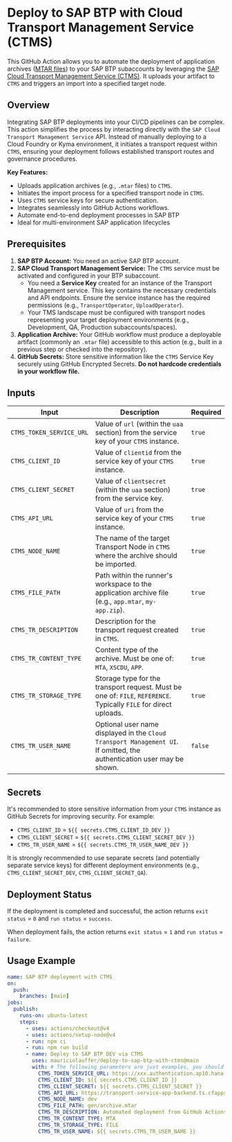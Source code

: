 # Deploy to SAP BTP with Cloud Transport Management Service (CTMS)

This GitHub Action allows you to automate the deployment of application archives ([MTAR files](https://help.sap.com/docs/btp/sap-business-technology-platform/multitarget-applications-in-cloud-foundry-environment)) to your SAP BTP subaccounts by leveraging the [SAP Cloud Transport Management Service (CTMS)](https://discovery-center.cloud.sap/serviceCatalog/cloud-transport-management?region=all). It uploads your artifact to `CTMS` and triggers an import into a specified target node.

## Overview

Integrating SAP BTP deployments into your CI/CD pipelines can be complex. This action simplifies the process by interacting directly with the `SAP Cloud Transport Management Service` API. Instead of manually deploying to a Cloud Foundry or Kyma environment, it initiates a transport request within `CTMS`, ensuring your deployment follows established transport routes and governance procedures.

**Key Features:**

- Uploads application archives (e.g., `.mtar` files) to `CTMS`.
- Initiates the import process for a specified transport node in `CTMS`.
- Uses `CTMS` service keys for secure authentication.
- Integrates seamlessly into GitHub Actions workflows.
- Automate end-to-end deployment processes in SAP BTP
- Ideal for multi-environment SAP application lifecycles

## Prerequisites

1.  **SAP BTP Account:** You need an active SAP BTP account.
2.  **SAP Cloud Transport Management Service:** The `CTMS` service must be activated and configured in your BTP subaccount.
    - You need a **Service Key** created for an instance of the Transport Management service. This key contains the necessary credentials and API endpoints. Ensure the service instance has the required permissions (e.g., `TransportOperator`, `UploadOperator`).
    - Your TMS landscape must be configured with transport nodes representing your target deployment environments (e.g., Development, QA, Production subaccounts/spaces).
3.  **Application Archive:** Your GitHub workflow must produce a deployable artifact (commonly an `.mtar` file) accessible to this action (e.g., built in a previous step or checked into the repository).
4.  **GitHub Secrets:** Store sensitive information like the `CTMS` Service Key securely using GitHub Encrypted Secrets. **Do not hardcode credentials in your workflow file.**

## Inputs

| Input                    | Description                                                                                                            | Required |
| ------------------------ | ---------------------------------------------------------------------------------------------------------------------- | -------- |
| `CTMS_TOKEN_SERVICE_URL` | Value of `url` (within the `uaa` section) from the service key of your `CTMS` instance.                                | `true`   |
| `CTMS_CLIENT_ID`         | Value of `clientid` from the service key of your `CTMS` instance.                                                      | `true`   |
| `CTMS_CLIENT_SECRET`     | Value of `clientsecret` (within the `uaa` section) from the service key.                                               | `true`   |
| `CTMS_API_URL`           | Value of `uri` from the service key of your `CTMS` instance.                                                           | `true`   |
| `CTMS_NODE_NAME`         | The name of the target Transport Node in `CTMS` where the archive should be imported.                                  | `true`   |
| `CTMS_FILE_PATH`         | Path within the runner's workspace to the application archive file (e.g., `app.mtar`, `my-app.zip`).                   | `true`   |
| `CTMS_TR_DESCRIPTION`    | Description for the transport request created in `CTMS`.                                                               | `true`   |
| `CTMS_TR_CONTENT_TYPE`   | Content type of the archive. Must be one of: `MTA`, `XSCDU`, `APP`.                                                    | `true`   |
| `CTMS_TR_STORAGE_TYPE`   | Storage type for the transport request. Must be one of: `FILE`, `REFERENCE`. Typically `FILE` for direct uploads.      | `true`   |
| `CTMS_TR_USER_NAME`      | Optional user name displayed in the `Cloud Transport Management UI`. If omitted, the authentication user may be shown. | `false`  |

## Secrets

It's recommended to store sensitive information from your `CTMS` instance as GitHub Secrets for improving security. For example:

- `CTMS_CLIENT_ID` = `${{ secrets.CTMS_CLIENT_ID_DEV }}`
- `CTMS_CLIENT_SECRET` = `${{ secrets.CTMS_CLIENT_SECRET_DEV }}`
- `CTMS_TR_USER_NAME` = `${{ secrets.CTMS_TR_USER_NAME_DEV }}`

It is strongly recommended to use separate secrets (and potentially separate service keys) for different deployment environments (e.g., `CTMS_CLIENT_SECRET_DEV`, `CTMS_CLIENT_SECRET_QA`).

## Deployment Status

If the deployment is completed and successful, the action returns `exit status` = `0` and `run status` = `success`.

When deployment fails, the action returns `exit status` = `1` and `run status` = `failure`.

## Usage Example

```yaml
name: SAP BTP deployment with CTMS
on:
  push:
    branches: [main]
jobs:
  publish:
    runs-on: ubuntu-latest
    steps:
      - uses: actions/checkout@v4
      - uses: actions/setup-node@v4
      - run: npm ci
      - run: npm run build
      - name: Deploy to SAP BTP DEV via CTMS
        uses: mauriciolauffer/deploy-to-sap-btp-with-ctms@main
        with: # The following parameters are just examples, you should change them as needed
          CTMS_TOKEN_SERVICE_URL: https://xxx.authentication.ap10.hana.ondemand.com/oauth/token
          CTMS_CLIENT_ID: ${{ secrets.CTMS_CLIENT_ID }}
          CTMS_CLIENT_SECRET: ${{ secrets.CTMS_CLIENT_SECRET }}
          CTMS_API_URL: https://transport-service-app-backend.ts.cfapps.ap10.hana.ondemand.com/v2
          CTMS_NODE_NAME: dev
          CTMS_FILE_PATH: gen/archive.mtar
          CTMS_TR_DESCRIPTION: Automated deployment from GitHub Actions
          CTMS_TR_CONTENT_TYPE: MTA
          CTMS_TR_STORAGE_TYPE: FILE
          CTMS_TR_USER_NAME: ${{ secrets.CTMS_TR_USER_NAME }}
```

